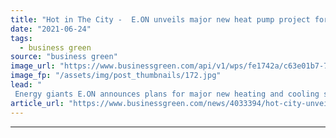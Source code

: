 ```yaml
---
title: "Hot in The City -  E.ON unveils major new heat pump project for the City of London"
date: "2021-06-24"
tags: 
  - business green
source: "business green"
image_url: "https://www.businessgreen.com/api/v1/wps/fe1742a/c63e01b7-7bd2-48e5-8336-26bd784a57b3/1/Michael-Lewis-EON-185x114.jpg"
image_fp: "/assets/img/post_thumbnails/172.jpg"
lead: "
 Energy giants E.ON announces plans for major new heating and cooling system designed to help the Square Mile deliver on its goal of net zero emissions by 2040 ..."
article_url: "https://www.businessgreen.com/news/4033394/hot-city-unveils-major-heat-pump-project-city-london"
---
```


---
